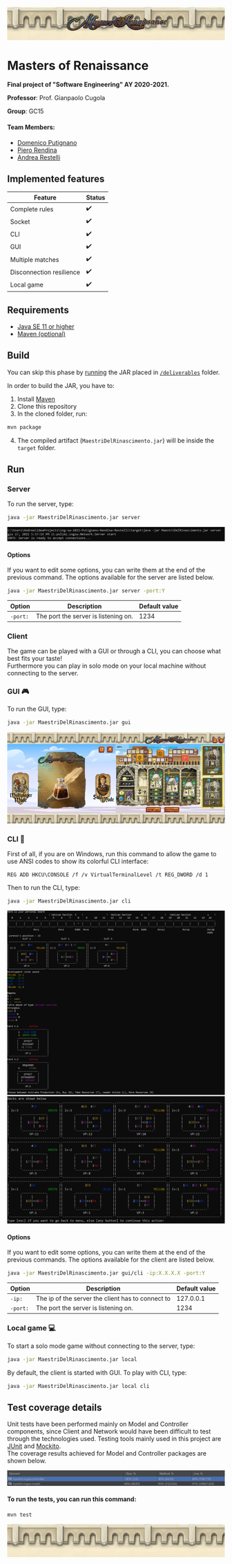 ![Masters of Renaissance logo](src/main/resources/gui/img/top.png)

# Masters of Renaissance
**Final project of "Software Engineering" AY 2020-2021.**

**Professor**: Prof. Gianpaolo Cugola

**Group**: GC15

#### Team Members:
* [Domenico Putignano](https://github.com/domenicoputignano) 
* [Piero Rendina](https://github.com/PieroRendina) 
* [Andrea Restelli](https://github.com/andrearestelli)

## Implemented features
| Feature | Status |
| ------- | ------ |
| Complete rules | :heavy_check_mark: |
| Socket | :heavy_check_mark: |
| CLI | :heavy_check_mark: |
| GUI | :heavy_check_mark: |
| Multiple matches | :heavy_check_mark: |
| Disconnection resilience | :heavy_check_mark: |
| Local game | :heavy_check_mark: | 

## Requirements
* [Java SE 11 or higher](https://docs.oracle.com/en/java/javase/11/)
* [Maven (optional)](https://maven.apache.org/download.cgi)

## Build
You can skip this phase by [running](#Run) the JAR placed in [`/deliverables`](/deliverables) folder.

In order to build the JAR, you have to:
1. Install [Maven](https://maven.apache.org/download.cgi)
2. Clone this repository
3. In the cloned folder, run:
```bash
mvn package
```
4. The compiled artifact (`MaestriDelRinascimento.jar`) will be inside the `target` folder.

## Run
### Server
To run the server, type:
```bash
java -jar MaestriDelRinascimento.jar server
```

![Server ready](deliverables/screenshots/server_ready.PNG)

#### Options
If you want to edit some options, you can write them at the end of the previous command.
The options available for the server are listed below.

```bash
java -jar MaestriDelRinascimento.jar server -port:Y
```

| Option | Description | Default value | 
| ------ | ----- | ----- |
| `-port:` | The port the server is listening on. | 1234 |
### Client
The game can be played with a GUI or through a CLI, you can choose what best fits your taste! <br>
Furthermore you can play in solo mode on your local machine without connecting to the server.
### GUI :video_game:
To run the GUI, type:
```bash
java -jar MaestriDelRinascimento.jar gui
```

![gui_screen](deliverables/screenshots/gui_screen.png) 

### CLI :space_invader:
First of all, if you are on Windows, run this command to allow the game to use ANSI codes to show its colorful CLI interface:
```
REG ADD HKCU\CONSOLE /f /v VirtualTerminalLevel /t REG_DWORD /d 1
```

Then to run the CLI, type:
```bash
java -jar MaestriDelRinascimento.jar cli
```
![cli_screen_1](deliverables/screenshots/cli_screen_1.PNG) ![cli_screen_2](deliverables/screenshots/cli_screen_2.PNG)


#### Options
If you want to edit some options, you can write them at the end of the previous commands.
The options available for the client are listed below.

```bash
java -jar MaestriDelRinascimento.jar gui/cli -ip:X.X.X.X -port:Y
```

| Option | Description | Default value | 
| ------ | ----- | ----- |
| `-ip:` | The ip of the server the client has to connect to | 127.0.0.1 |
| `-port:` | The port the server is listening on. | 1234 |

### Local game :computer:
To start a solo mode game without connecting to the server, type:
```bash
java -jar MaestriDelRinascimento.jar local
```
By default, the client is started with GUI.
To play with CLI, type:
```bash
java -jar MaestriDelRinascimento.jar local cli
```
## Test coverage details
Unit tests have been performed mainly on Model and Controller components, since Client and Network would 
have been difficult to test through the technologies used. Testing tools mainly used in this project are 
[JUnit](https://junit.org/junit5/) and [Mockito](https://site.mockito.org/). <br>
The coverage results achieved for Model and Controller packages are shown below.

![test_coverage](deliverables/screenshots/testcoverage_final.PNG)
#### To run the tests, you can run this command:
```
mvn test
```



![Masters of Renaissance bottom logo](src/main/resources/gui/img/bottom.png)